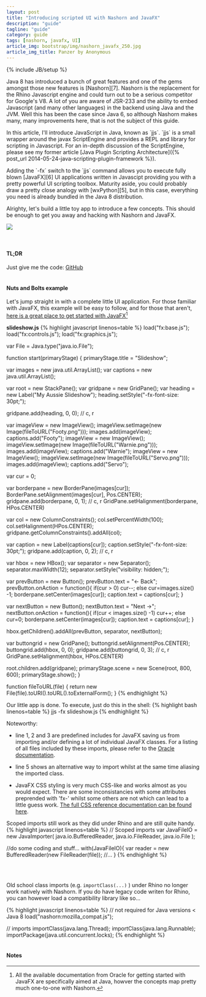 ```yaml
---
layout: post
title: "Introducing scripted UI with Nashorn and JavaFX"
description: "guide"
tagline: "guide"
category: guide
tags: [nashorn, javafx, UI]
article_img: bootstrap/img/nashorn_javafx_250.jpg
article_img_title: Panzer by Anonymous
---
```

{% include JB/setup %}
<div class="intro">
<div class="intro-txt">
<p>
Java 8 has introduced a bunch of great features and one of the gems amongst those new features is [Nashorn][7]. Nashorn is the replacement for the Rhino Javascript engine and could turn out to be a serious competitor for Google's V8. A lot of you are aware of JSR-233 and the ability to embed Javascript (and many other languages) in the backend using Java and the JVM. Well this has been the case since Java 6, so although Nashorn makes many, many improvements here, that is not the subject of this guide.
</p>
<p>
In this article, I'll introduce JavaScript in Java, known as <span markdown="span">`jjs`</span>. <span markdown="span">`jjs`</span> is a small wrapper around the javax ScriptEngine and provides a REPL and library for scripting in Javascript. For an in-depth discussion of the ScriptEngine, please see my former article <span markdown="span">[Java Plugin Scripting Architecture]({% post_url 2014-05-24-java-scripting-plugin-framework %})</span>.
</p>
<p>
Adding the <span markdown="span">`-fx`</span> switch to the <span markdown="span">`jjs`</span> command allows you to execute fully blown [JavaFX][6] UI applications written in Javascipt providing you with a pretty powerful UI scripting toolbox. Maturity aside, you could probably draw a pretty close analogy with [wxPython][5], but in this case, everything you need is already bundled in the Java 8 distribution.
</p>
<p>
Alrighty, let's build a little toy app to introduce a few concepts. This should be enough to get you away and hacking with Nashorn and JavaFX.
</p>
</div>
<div class="intro-img-border">
<div class="intro-img-bevel">
<div class="intro-img">
<img class="article-image" src="{{ASSET_PATH}}/{{page.article_img}}"/>
</div>
</div>
</div>
</div>

<br/>
<br/>


#### TL;DR
Just give me the code: [GitHub][1]
<br/>
<br/>


#### Nuts and Bolts example
Let's jump straight in with a complete little UI application. For those familiar with JavaFX, this example will be easy to follow, and for those that aren't, [here is a great place to get started with JavaFX][2][^1]


**slideshow.js**
{% highlight javascript linenos=table %}
load("fx:base.js");
load("fx:controls.js");
load("fx:graphics.js");

var File = Java.type("java.io.File");

function start(primaryStage) {
  primaryStage.title = "Slideshow";

  var images = new java.util.ArrayList();
  var captions = new java.util.ArrayList();

  var root = new StackPane();
  var gridpane = new GridPane();
  var heading = new Label("My Aussie Slideshow");
  heading.setStyle("-fx-font-size: 30pt;");

  gridpane.add(heading, 0, 0); // c, r

  var imageView = new ImageView();
  imageView.setImage(new Image(fileToURL("Footy.png")));
  images.add(imageView);
  captions.add("Footy");
  imageView = new ImageView();
  imageView.setImage(new Image(fileToURL("Warnie.png")));
  images.add(imageView);
  captions.add("Warnie");
  imageView = new ImageView();
  imageView.setImage(new Image(fileToURL("Servo.png")));
  images.add(imageView);
  captions.add("Servo");

  var cur = 0;

  var borderpane = new BorderPane(images[cur]);
  BorderPane.setAlignment(images[cur], Pos.CENTER);
  gridpane.add(borderpane, 0, 1); // c, r
  GridPane.setHalignment(borderpane, HPos.CENTER)

  var col = new ColumnConstraints();
  col.setPercentWidth(100);
  col.setHalignment(HPos.CENTER);
  gridpane.getColumnConstraints().addAll(col);

  var caption = new Label(captions[cur]);
  caption.setStyle("-fx-font-size: 30pt;");
  gridpane.add(caption, 0, 2); // c, r

  var hbox = new HBox();
  var separator = new Separator();
  separator.maxWidth(12);
  separator.setStyle("visibility: hidden;");

  var prevButton = new Button();
  prevButton.text = "<- Back";
  prevButton.onAction = function(){
    if(cur > 0)
      cur--;
    else
      cur=images.size() -1;
    borderpane.setCenter(images[cur]);
    caption.text = captions[cur];
  }

  var nextButton = new Button();
  nextButton.text = "Next ->";
  nextButton.onAction = function(){
    if(cur < images.size() -1)
      cur++;
    else
      cur=0;
    borderpane.setCenter(images[cur]);
    caption.text = captions[cur];
  }

  hbox.getChildren().addAll(prevButton, separator, nextButton);

  var buttongrid = new GridPane();
  buttongrid.setAlignment(Pos.CENTER);
  buttongrid.add(hbox, 0, 0);
  gridpane.add(buttongrid, 0, 3); // c, r
  GridPane.setHalignment(hbox, HPos.CENTER)

  root.children.add(gridpane);
  primaryStage.scene = new Scene(root, 800, 600);
  primaryStage.show();
}

function fileToURL(file) {
    return new File(file).toURI().toURL().toExternalForm();
}
{% endhighlight %}
<br/>

Our little app is done. To execute, just do this in the shell:
{% highlight bash linenos=table %}
jjs -fx slideshow.js
{% endhighlight %}
<br/>

Noteworthy:

 * line 1, 2 and 3 are predefined includes for JavaFX saving us from importing and/or defining a lot of individual JavaFX classes. For a listing of all files included by these imports, please refer to the [Oracle documentation][3].
 
 * line 5 shows an alternative way to import whilst at the same time aliasing the imported class.
 
 * JavaFX CSS styling is very much CSS-like and works almost as you would expect. There are some inconsistancies with some attributes preprended with 'fx-' whilst some others are not which can lead to a little guess work. [The full CSS reference documentation can be found here][4]. 


Scoped imports still work as they did under Rhino and are still quite handy.
{% highlight javascript linenos=table %}
 // Scoped imports
  var JavaFileIO = new JavaImporter(
    java.io.BufferedReader,
    java.io.FileReader,
    java.io.File
  );

  //do some coding and stuff...
  with(JavaFileIO){
    var reader = new BufferedReader(new FileReader(file));
    //...
  }
{% endhighlight %}

<br/>
<br/>

Old school class imports (e.g. `importClass(...)` ) under Rhino no longer work natively with Nashorn. If you do have legacy code writen for Rhino, you can however load a compatibility library like so...

{% highlight javascript linenos=table %}
// not required for Java versions < Java 8
load("nashorn:mozilla_compat.js");

// imports
importClass(java.lang.Thread);
importClass(java.lang.Runnable);
importPackage(java.util.concurrent.locks);
{% endhighlight %}
<br/>
<br/>





#### Notes
[^1]:All the available documentation from Oracle for getting started with JavaFX are specifically aimed at Java, howver the concepts map pretty much one-to-one with Nashorn.



[1]:https://github.com/benhowell/NashornJavafxExample
[2]:http://docs.oracle.com/javafx/2/get_started/jfxpub-get_started.htm
[3]:https://blogs.oracle.com/nashorn/entry/jjs_fx
[4]:http://docs.oracle.com/javafx/2/api/javafx/scene/doc-files/cssref.html
[5]:http://www.wxpython.org/
[6]:http://docs.oracle.com/javase/8/javafx/get-started-tutorial/jfx-overview.htm#JFXST784
[7]:http://www.oracle.com/technetwork/articles/java/jf14-nashorn-2126515.html

